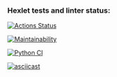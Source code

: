 ### Hexlet tests and linter status:
[![Actions Status](https://github.com/kukhmax/python-project-lvl2/workflows/hexlet-check/badge.svg)](https://github.com/kukhmax/python-project-lvl2/actions)

[![Maintainability](https://api.codeclimate.com/v1/badges/a99a88d28ad37a79dbf6/maintainability)](https://codeclimate.com/github/kukhmax/python-project-lvl2/maintainability)

[![Python CI](https://github.com/kukhmax/python-project-lvl2/actions/workflows/python-package.yml/badge.svg)](https://github.com/kukhmax/python-project-lvl2/actions/workflows/python-package.yml)


[![asciicast](https://asciinema.org/a/434848.svg)](https://asciinema.org/a/434848)
